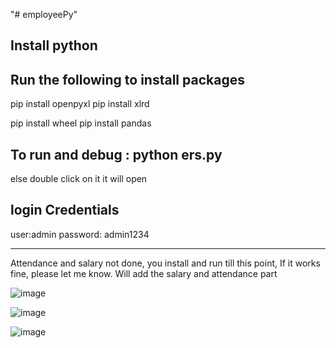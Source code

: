 "# employeePy" 

Install python
--------------------------------

Run the following to install packages
-------------------------------------------

pip install openpyxl
pip install xlrd

pip install wheel
pip install pandas

To run and debug : python ers.py
---------------------

else double click on it it will open

login Credentials
--------------
user:admin
password: admin1234

-------------------------------------
Attendance and salary not done, you install and run till this point, 
If it works fine, please let me know. Will add the salary and attendance part


![image](https://user-images.githubusercontent.com/7919757/206898117-639b3fb6-255c-4436-8c72-71dc30ddd87e.png)


![image](https://user-images.githubusercontent.com/7919757/206898137-44e0dfd4-fcdc-42c0-97f0-fdcf6647a7e4.png)


![image](https://user-images.githubusercontent.com/7919757/206898150-ad405bf0-8728-479a-b2b5-dcb53ef67ed1.png)
